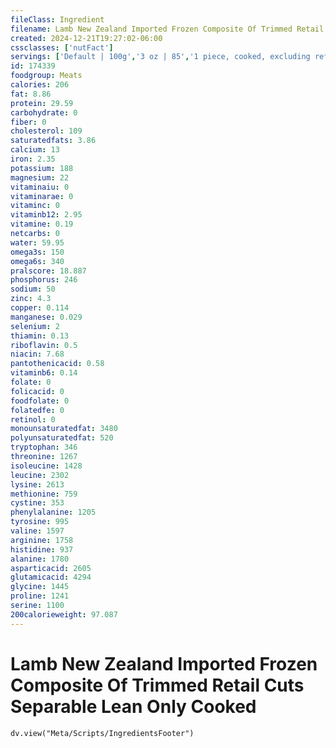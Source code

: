 ```yaml
---
fileClass: Ingredient
filename: Lamb New Zealand Imported Frozen Composite Of Trimmed Retail Cuts Separable Lean Only Cooked
created: 2024-12-21T19:27:02-06:00
cssclasses: ['nutFact']
servings: ['Default | 100g','3 oz | 85','1 piece, cooked, excluding refuse (yield from 1 lb raw meat with refuse) | 164']
id: 174339
foodgroup: Meats
calories: 206
fat: 8.86
protein: 29.59
carbohydrate: 0
fiber: 0
cholesterol: 109
saturatedfats: 3.86
calcium: 13
iron: 2.35
potassium: 188
magnesium: 22
vitaminaiu: 0
vitaminarae: 0
vitaminc: 0
vitaminb12: 2.95
vitamine: 0.19
netcarbs: 0
water: 59.95
omega3s: 150
omega6s: 340
pralscore: 18.887
phosphorus: 246
sodium: 50
zinc: 4.3
copper: 0.114
manganese: 0.029
selenium: 2
thiamin: 0.13
riboflavin: 0.5
niacin: 7.68
pantothenicacid: 0.58
vitaminb6: 0.14
folate: 0
folicacid: 0
foodfolate: 0
folatedfe: 0
retinol: 0
monounsaturatedfat: 3480
polyunsaturatedfat: 520
tryptophan: 346
threonine: 1267
isoleucine: 1428
leucine: 2302
lysine: 2613
methionine: 759
cystine: 353
phenylalanine: 1205
tyrosine: 995
valine: 1597
arginine: 1758
histidine: 937
alanine: 1780
asparticacid: 2605
glutamicacid: 4294
glycine: 1445
proline: 1241
serine: 1100
200calorieweight: 97.087
---
```


# Lamb New Zealand Imported Frozen Composite Of Trimmed Retail Cuts Separable Lean Only Cooked

```dataviewjs
dv.view("Meta/Scripts/IngredientsFooter")
```